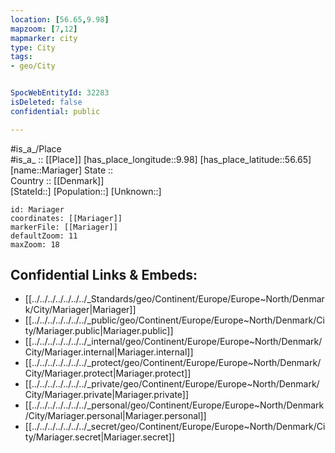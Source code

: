 ```yaml
---
location: [56.65,9.98] 
mapzoom: [7,12] 
mapmarker: city 
type: City
tags:
- geo/City


SpocWebEntityId: 32283
isDeleted: false
confidential: public

---
```

#is_a_/Place  
#is_a_ :: [[Place]] 
[has_place_longitude::9.98] 
[has_place_latitude::56.65] 
[name::Mariager] 
State ::  
Country :: [[Denmark]]  
[StateId::] 
[Population::] 
[Unknown::] 


```leaflet
id: Mariager
coordinates: [[Mariager]] 
markerFile: [[Mariager]] 
defaultZoom: 11 
maxZoom: 18
```


## Confidential Links & Embeds: 
- [[../../../../../../../_Standards/geo/Continent/Europe/Europe~North/Denmark/City/Mariager|Mariager]] 
- [[../../../../../../../_public/geo/Continent/Europe/Europe~North/Denmark/City/Mariager.public|Mariager.public]] 
- [[../../../../../../../_internal/geo/Continent/Europe/Europe~North/Denmark/City/Mariager.internal|Mariager.internal]] 
- [[../../../../../../../_protect/geo/Continent/Europe/Europe~North/Denmark/City/Mariager.protect|Mariager.protect]] 
- [[../../../../../../../_private/geo/Continent/Europe/Europe~North/Denmark/City/Mariager.private|Mariager.private]] 
- [[../../../../../../../_personal/geo/Continent/Europe/Europe~North/Denmark/City/Mariager.personal|Mariager.personal]] 
- [[../../../../../../../_secret/geo/Continent/Europe/Europe~North/Denmark/City/Mariager.secret|Mariager.secret]] 
